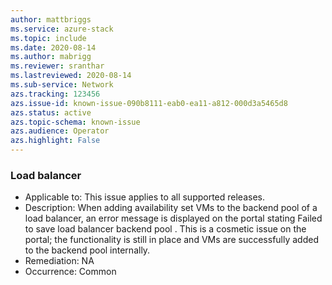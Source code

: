 ```yaml
---
author: mattbriggs
ms.service: azure-stack
ms.topic: include
ms.date: 2020-08-14
ms.author: mabrigg
ms.reviewer: sranthar
ms.lastreviewed: 2020-08-14
ms.sub-service: Network
azs.tracking: 123456
azs.issue-id: known-issue-090b8111-eab0-ea11-a812-000d3a5465d8
azs.status: active
azs.topic-schema: known-issue
azs.audience: Operator
azs.highlight: False
---
```

### Load balancer

- Applicable to: This issue applies to all supported releases.
- Description: When adding availability set VMs to the backend pool of a load balancer, an error message is displayed on the portal stating Failed to save load balancer backend pool . This is a cosmetic issue on the portal; the functionality is still in place and VMs are successfully added to the backend pool internally. 
- Remediation: NA
- Occurrence: Common